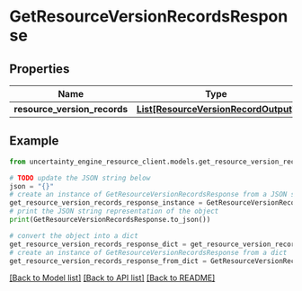 # GetResourceVersionRecordsResponse


## Properties

Name | Type | Description | Notes
------------ | ------------- | ------------- | -------------
**resource_version_records** | [**List[ResourceVersionRecordOutput]**](ResourceVersionRecordOutput.md) |  | 

## Example

```python
from uncertainty_engine_resource_client.models.get_resource_version_records_response import GetResourceVersionRecordsResponse

# TODO update the JSON string below
json = "{}"
# create an instance of GetResourceVersionRecordsResponse from a JSON string
get_resource_version_records_response_instance = GetResourceVersionRecordsResponse.from_json(json)
# print the JSON string representation of the object
print(GetResourceVersionRecordsResponse.to_json())

# convert the object into a dict
get_resource_version_records_response_dict = get_resource_version_records_response_instance.to_dict()
# create an instance of GetResourceVersionRecordsResponse from a dict
get_resource_version_records_response_from_dict = GetResourceVersionRecordsResponse.from_dict(get_resource_version_records_response_dict)
```
[[Back to Model list]](../README.md#documentation-for-models) [[Back to API list]](../README.md#documentation-for-api-endpoints) [[Back to README]](../README.md)


